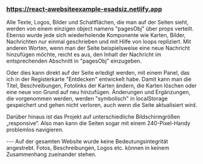 ### https://react-awebsiteexample-esadsiz.netlify.app

Alle Texte, Logos, Bilder und Schaltflächen, die man auf der Seiten sieht, werden von einem einzigen object namens "pagesObj" über props verteilt.
Ebenso wurde jede sich wiederholende Komponente wie Karten, Bilder, Nachrichten nur einmal geschrieben und mit Hilfe von loops repliziert.
Mit anderen Worten, wenn man der Seite beispielsweise eine neue Nachricht hinzufügen möchte, reicht es aus, den Inhalt der Nachricht im entsprechenden Abschnitt in "pagesObj" einzugeben.

Oder dies kann direkt auf der Seite erledigt werden, mit einem Panel, das ich in der Registerkarte "Entdecken" entwickelt habe. Damit kann man die Titel, Beschreibungen, Fotolinks der Karten ändern, die Karten löschen oder eine neue von Grund auf neu hinzufügen. Änderungen und Ergänzungen, die vorgenommen werden, werden "symbolisch" in localStorage gespeichert und gehen nicht verloren, auch wenn die Seite aktualisiert wird.

Darüber hinaus ist das Projekt auf unterschiedliche Bildschirmgrößen „responsive“. Also man kann die Seiten sogar mit einem 240-Pixel-Handy problemlos navigieren.

--- Auf der gesamten Website wurde keine Bedeutungsintegrität angestrebt. Fotos, Beschreibungen, Logos etc. können in keinem Zusammenhang zueinander stehen.
